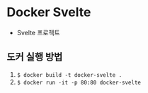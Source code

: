 # Docker Svelte

- Svelte 프로젝트

## 도커 실행 방법

1. `$ docker build -t docker-svelte .`
2. `$ docker run -it -p 80:80 docker-svelte `
